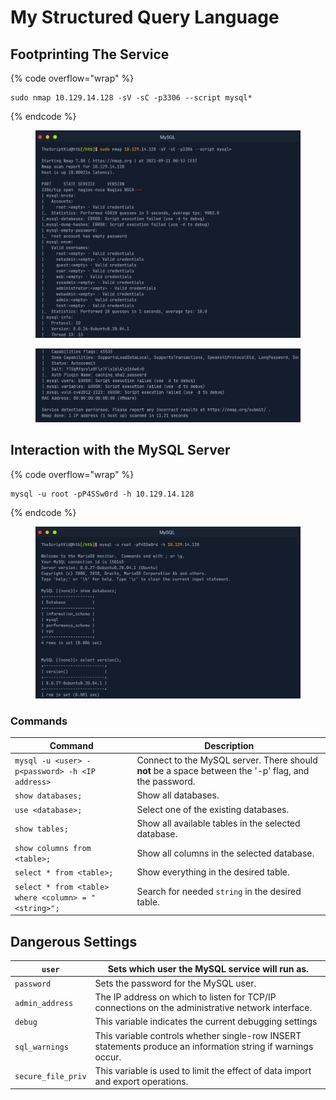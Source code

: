 # My Structured Query Language



## Footprinting The Service

{% code overflow="wrap" %}
```
sudo nmap 10.129.14.128 -sV -sC -p3306 --script mysql*
```
{% endcode %}

<figure><img src="../.gitbook/assets/image (2) (1) (1) (1) (1) (1) (1) (1) (1) (1) (1).png" alt=""><figcaption></figcaption></figure>

<figure><img src="../.gitbook/assets/image (1) (1) (1) (1) (1) (1) (1) (1) (1) (1) (1) (1).png" alt=""><figcaption></figcaption></figure>

## **Interaction with the MySQL Server**

{% code overflow="wrap" %}
```
mysql -u root -pP4SSw0rd -h 10.129.14.128
```
{% endcode %}

<figure><img src="../.gitbook/assets/image (2) (1) (1) (1) (1) (1) (1) (1) (1) (1) (1) (1).png" alt=""><figcaption></figcaption></figure>

### Commands

| Command                                              | Description                                                                                           |
| ---------------------------------------------------- | ----------------------------------------------------------------------------------------------------- |
| `mysql -u <user> -p<password> -h <IP address>`       | Connect to the MySQL server. There should **not** be a space between the '-p' flag, and the password. |
| `show databases;`                                    | Show all databases.                                                                                   |
| `use <database>;`                                    | Select one of the existing databases.                                                                 |
| `show tables;`                                       | Show all available tables in the selected database.                                                   |
| `show columns from <table>;`                         | Show all columns in the selected database.                                                            |
| `select * from <table>;`                             | Show everything in the desired table.                                                                 |
| `select * from <table> where <column> = "<string>";` | Search for needed `string` in the desired table.                                                      |

## Dangerous Settings

| `user`             | Sets which user the MySQL service will run as.                                                               |
| ------------------ | ------------------------------------------------------------------------------------------------------------ |
| `password`         | Sets the password for the MySQL user.                                                                        |
| `admin_address`    | The IP address on which to listen for TCP/IP connections on the administrative network interface.            |
| `debug`            | This variable indicates the current debugging settings                                                       |
| `sql_warnings`     | This variable controls whether single-row INSERT statements produce an information string if warnings occur. |
| `secure_file_priv` | This variable is used to limit the effect of data import and export operations.                              |
